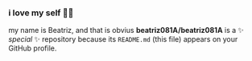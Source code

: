 ### i love my self 🤍✨

my name is Beatriz, and that is obvius 
**beatriz081A/beatriz081A** is a ✨ _special_ ✨ repository because its `README.md` (this file) appears on your GitHub profile.
